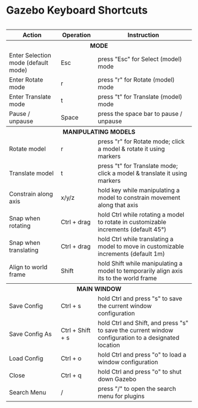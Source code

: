 # Gazebo Keyboard Shortcuts

<div style="display: table">



  <table cellspacing='0'> <!-- cellspacing='0' is important, must stay -->

  <tr><th>Action</th><th>Operation</th><th>Instruction</th></tr><!-- Table Header -->

  <tr><th colspan="3" class="sub"><b>MODE</b></th></tr>

  <tr><td>Enter Selection mode (default mode)</td><td>Esc</td><td>press "Esc" for Select (model) mode</td></tr>

  <tr><td>Enter Rotate mode</td><td>r</td><td>press "r" for Rotate (model) mode</td></tr>

  <tr><td>Enter Translate mode</td><td>t</td><td>press "t" for Translate (model) mode</td></tr>

  <tr><td>Pause / unpause</td><td>Space</td><td>press the space bar to pause / unpause</td></tr>

  <!--Manipulating Models section -->

  <tr><th colspan="3" class="sub"><b>MANIPULATING MODELS</b></th></tr>

  <tr><td>Rotate model</td><td>r</td><td>press "r" for Rotate mode; click a model & rotate it using markers</td></tr>

  <tr><td>Translate model</td><td>t</td><td>press "t" for Translate mode; click a model & translate it using markers</td></tr>

  <tr><td>Constrain along axis</td><td>x/y/z</td><td>hold key while manipulating a model to constrain movement along that axis</td></tr>

  <tr><td>Snap when rotating</td><td>Ctrl + drag</td><td>hold Ctrl while rotating a model to rotate in customizable increments (default 45°)</td></tr>

  <tr><td>Snap when translating</td><td>Ctrl + drag</td><td>hold Ctrl while translating a model to move in customizable increments (default 1m)</td></tr>

  <tr><td>Align to world frame</td><td>Shift</td><td>hold Shift while manipulating a model to temporarily align axis its to the world frame</td></tr>

  <tr><th colspan="3" class="sub"><b>MAIN WINDOW</b></th></tr>

  <tr><td>Save Config</td><td>Ctrl + s</td><td>hold Ctrl and press "s" to save the current window configuration</td></tr>

  <tr><td>Save Config As</td><td>Ctrl + Shift + s</td><td>hold Ctrl and Shift, and press "s" to save the current window configuration to a designated location</td></tr>

  <tr><td>Load Config</td><td>Ctrl + o</td><td>hold Ctrl and press "o" to load a window configuration</td></tr>

  <tr><td>Close</td><td>Ctrl + q</td><td>hold Ctrl and press "o" to shut down Gazebo</td></tr>

  <tr><td>Search Menu</td><td>/</td><td>press "/" to open the search menu for plugins</td></tr>

</table>



</div>
